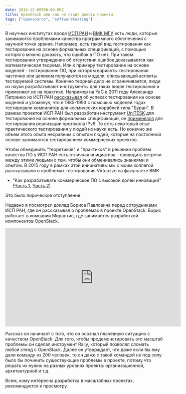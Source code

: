 ```yaml
---
date: 2016-12-09T00:00:00Z
title: OpenStack или как не стоит делать проекты
tags: ["opensource", "softwaretesting"]
---
```


В научных институтах вроде [ИСП РАН](http://www.ispras.ru/) и [ВМК
МГУ](https://cs.msu.ru/) есть люди, которые занимаются проблемами качества
программного обеспечения с научной точки зрения. Например, есть такой вид
тестирования как тестирование на основе формальных спецификаций, с помощью
кoторого можно доказать, что ошибок в ПО нет. При таком тестировании утверждение
об отсутствии ошибoк доказывается как математическая теорема. Или к примеру
тестирование на основе моделей - тестирование ПО, при котором варианты
тестирования частично или целиком получаются из модели, описывающей аспекты
тестируемой системы. Конечно теорией дело не ограничивается, люди из науки
разрабатывают инструменты для таких видов тестирования и применяют их на
практике. Например на YaC в 2011 году Александр Петренко из ИСП РАН
[рассказывал](https://video.yandex.ru/users/ya-events/view/383) об успехах
тестирования на основе моделей и упомянул, что в 1985-1993 с помощью моделей
годах тестировали компилятор для космических кораблей типа "Буран". В рамках
проектов ИСП РАН был разработан инструмент
[UniTESK](http://www.unitesk.ru/content/section/8/29/) для тестирования на
основе формальных спецификаций, он
[применялся](http://www.ispras.ru/en/proceedings/isp_4_2003/isp_4_2003_121/) для
тестирования реализации протокола IPv6. То есть некоторый опыт практического
тестирования у людей из науки есть. Но конечно же объем этого опыта несравним с
опытом людей, которые на постоянной основе занимаются тестированием коммерческих
проектов.

Чтобы объединить "теоретиков" и "практиков" в решении проблем качества ПО у ИСП
РАН есть отличная инициатива - проводить встречи между этими людьми с тем, чтобы
они обменивались знаниями и опытом. В 2015 году в рамках этой инициативы мы с
моим коллегой рассказывали о проблемах тестирования Virtuozzo на факультете ВМК
- "Как разрабатывать коммерческое ПО с высокой долей инноваций" ([Часть
1](https://www.youtube.com/watch?v=vrP8xWQ7XIU), [Часть
2](https://www.youtube.com/watch?v=jVSfW0McveM)).

Это было лирическое отступление.

Недавно я посмотрел доклад Бориса Павловича перед сотрудниками ИСП РАН, где он
рассказывал о проблемах в проекте OpenStack. Борис работает в компании Мирантис,
где занимается разработкой компонентов OpenStack.
<!--[Мастер-класс по Rally](https://events.yandex.ru/lib/talks/2746/)-->

<iframe width="560" height="315" src="https://www.youtube.com/embed/EQETZ9Margc"
frameborder="0" allowfullscreen></iframe>

Рассказ он начинает с того, что он осознал плачевную ситуацию с качеством
OpenStack.  Для того, чтобы продемонстировать это масштаб проблемы он сделал
инструмент Rally, который позволял сломать любой стенд с OpenStack. Далее он
утверждает, что даже если бы ему дали команду из 200 человек, то он даже с такой
командой не под силу было бы починить существующие проблемы в проекте, потому
что решать их нужно на разных уровнях проекта: организационной, архитектурной и
т.д.

Всем, кому интересна разработка в масштабных проектах, рекомендуется к просмотру.
